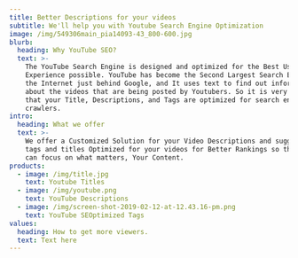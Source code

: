 ```yaml
---
title: Better Descriptions for your videos
subtitle: We'll help you with Youtube Search Engine Optimization
image: /img/549306main_pia14093-43_800-600.jpg
blurb:
  heading: Why YouTube SEO?
  text: >-
    The YouTube Search Engine is designed and optimized for the Best User
    Experience possible. YouTube has become the Second Largest Search Engine on
    the Internet just behind Google, and It uses text to find out information
    about the videos that are being posted by Youtubers. So it is very important
    that your Title, Descriptions, and Tags are optimized for search engine
    crawlers.
intro:
  heading: What we offer
  text: >-
    We offer a Customized Solution for your Video Descriptions and suggest video
    tags and titles Optimized for your videos for Better Rankings so that you
    can focus on what matters, Your Content.
products:
  - image: /img/title.jpg
    text: Youtube Titles
  - image: /img/youtube.png
    text: YouTube Descriptions
  - image: /img/screen-shot-2019-02-12-at-12.43.16-pm.png
    text: YouTube SEOptimized Tags
values:
  heading: How to get more viewers.
  text: Text here
---
```


